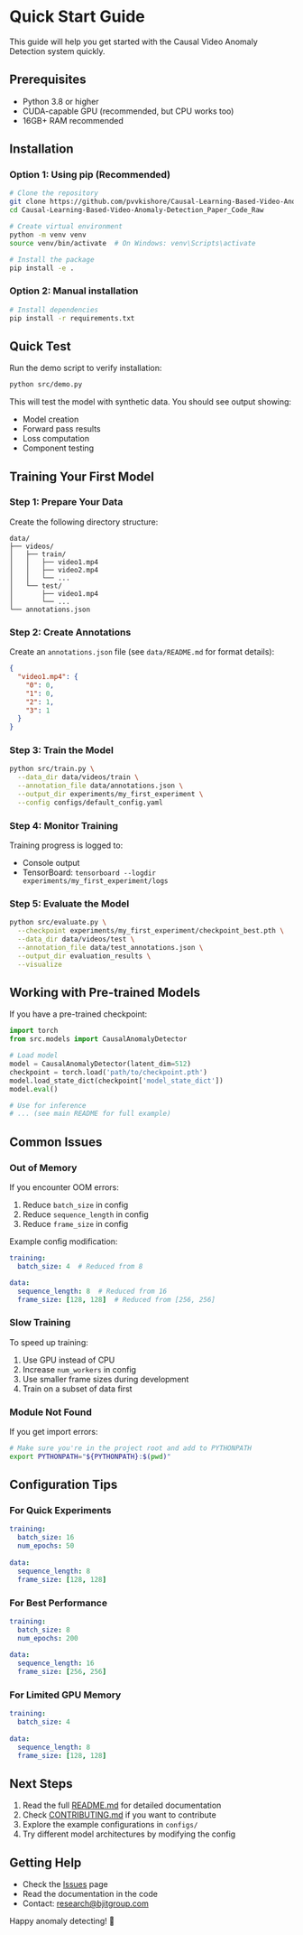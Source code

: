 # Quick Start Guide

This guide will help you get started with the Causal Video Anomaly Detection system quickly.

## Prerequisites

- Python 3.8 or higher
- CUDA-capable GPU (recommended, but CPU works too)
- 16GB+ RAM recommended

## Installation

### Option 1: Using pip (Recommended)

```bash
# Clone the repository
git clone https://github.com/pvvkishore/Causal-Learning-Based-Video-Anomaly-Detection_Paper_Code_Raw.git
cd Causal-Learning-Based-Video-Anomaly-Detection_Paper_Code_Raw

# Create virtual environment
python -m venv venv
source venv/bin/activate  # On Windows: venv\Scripts\activate

# Install the package
pip install -e .
```

### Option 2: Manual installation

```bash
# Install dependencies
pip install -r requirements.txt
```

## Quick Test

Run the demo script to verify installation:

```bash
python src/demo.py
```

This will test the model with synthetic data. You should see output showing:
- Model creation
- Forward pass results
- Loss computation
- Component testing

## Training Your First Model

### Step 1: Prepare Your Data

Create the following directory structure:

```
data/
├── videos/
│   ├── train/
│   │   ├── video1.mp4
│   │   ├── video2.mp4
│   │   └── ...
│   └── test/
│       ├── video1.mp4
│       └── ...
└── annotations.json
```

### Step 2: Create Annotations

Create an `annotations.json` file (see `data/README.md` for format details):

```json
{
  "video1.mp4": {
    "0": 0,
    "1": 0,
    "2": 1,
    "3": 1
  }
}
```

### Step 3: Train the Model

```bash
python src/train.py \
  --data_dir data/videos/train \
  --annotation_file data/annotations.json \
  --output_dir experiments/my_first_experiment \
  --config configs/default_config.yaml
```

### Step 4: Monitor Training

Training progress is logged to:
- Console output
- TensorBoard: `tensorboard --logdir experiments/my_first_experiment/logs`

### Step 5: Evaluate the Model

```bash
python src/evaluate.py \
  --checkpoint experiments/my_first_experiment/checkpoint_best.pth \
  --data_dir data/videos/test \
  --annotation_file data/test_annotations.json \
  --output_dir evaluation_results \
  --visualize
```

## Working with Pre-trained Models

If you have a pre-trained checkpoint:

```python
import torch
from src.models import CausalAnomalyDetector

# Load model
model = CausalAnomalyDetector(latent_dim=512)
checkpoint = torch.load('path/to/checkpoint.pth')
model.load_state_dict(checkpoint['model_state_dict'])
model.eval()

# Use for inference
# ... (see main README for full example)
```

## Common Issues

### Out of Memory

If you encounter OOM errors:
1. Reduce `batch_size` in config
2. Reduce `sequence_length` in config
3. Reduce `frame_size` in config

Example config modification:
```yaml
training:
  batch_size: 4  # Reduced from 8

data:
  sequence_length: 8  # Reduced from 16
  frame_size: [128, 128]  # Reduced from [256, 256]
```

### Slow Training

To speed up training:
1. Use GPU instead of CPU
2. Increase `num_workers` in config
3. Use smaller frame sizes during development
4. Train on a subset of data first

### Module Not Found

If you get import errors:
```bash
# Make sure you're in the project root and add to PYTHONPATH
export PYTHONPATH="${PYTHONPATH}:$(pwd)"
```

## Configuration Tips

### For Quick Experiments
```yaml
training:
  batch_size: 16
  num_epochs: 50
  
data:
  sequence_length: 8
  frame_size: [128, 128]
```

### For Best Performance
```yaml
training:
  batch_size: 8
  num_epochs: 200
  
data:
  sequence_length: 16
  frame_size: [256, 256]
```

### For Limited GPU Memory
```yaml
training:
  batch_size: 4
  
data:
  sequence_length: 8
  frame_size: [128, 128]
```

## Next Steps

1. Read the full [README.md](README.md) for detailed documentation
2. Check [CONTRIBUTING.md](CONTRIBUTING.md) if you want to contribute
3. Explore the example configurations in `configs/`
4. Try different model architectures by modifying the config

## Getting Help

- Check the [Issues](https://github.com/pvvkishore/Causal-Learning-Based-Video-Anomaly-Detection_Paper_Code_Raw/issues) page
- Read the documentation in the code
- Contact: research@bjitgroup.com

Happy anomaly detecting! 🎯
